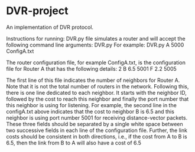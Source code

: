 # DVR-project
An implementation of DVR protocol.

Instructions for running:
DVR.py file simulates a router and will accept the following command line arguments:
  DVR.py <router-id> <port-no> <router-config-file>
For example:
  DVR.py A 5000 ConfigA.txt
  
The router configuration file, for example ConfigA.txt, is the configuration file for Router A that has the following details:
2
B 6.5 5001
F 2.2 5005

The first line of this file indicates the number of neighbors for Router A. Note that it is not the
total number of routers in the network. Following this, there is one line dedicated to each
neighbor. It starts with the neighbor ID, followed by the cost to reach this neighbor and finally
the port number that this neighbor is using for listening. For example, the second line in the
configA.txt above indicates that the cost to neighbor B is 6.5 and this neighbor is using port
number 5001 for receiving distance-vector packets. These three fields should be separated by a single white
space between two successive fields in each line of the configuration file. Further, the link
costs should be consistent in both directions, i.e., if the cost from A to B is 6.5, then the link from
B to A will also have a cost of 6.5
